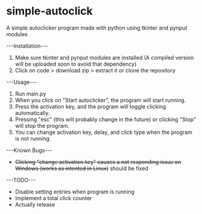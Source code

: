 # simple-autoclick
A simple autoclicker program made with python using tkinter and pynput modules

---Installation---
 1. Make sure tkinter and pynput modules are installed (A compiled version will be uploaded soon to avoid that dependency)
 2. Click on code > download zip > extract it or clone the repository

---Usage---
1. Run main.py
2. When you click on "Start autoclicker", the program will start running.
3. Press the activation key, and the program will toggle clicking automatically.
4. Pressing "esc" (this will probably change in the future) or clicking "Stop" will stop the program.
5. You can change activation key, delay, and click type when the program is not running.


---Known Bugs---
- ~~Clicking "change activation key" causes a not responding issue on Windows (works as intented in Linux)~~ should be fixed

---TODO---
- Disable setting entries when program is running
- Implement a total click counter
- Actually release
